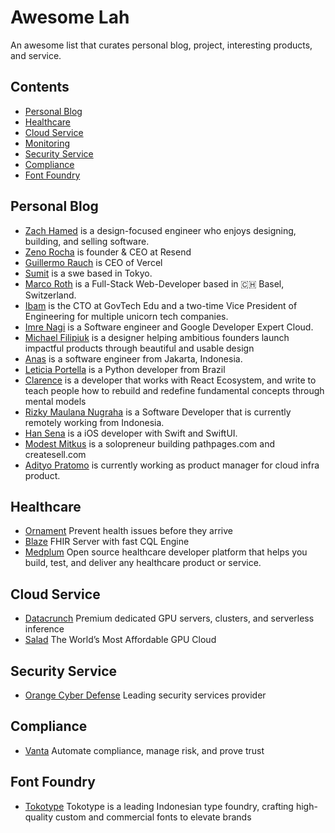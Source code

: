 # Awesome Lah
An awesome list that curates personal blog, project, interesting products, and service.

## Contents
- [Personal Blog](#personal-blog)
- [Healthcare](#healthcare)
- [Cloud Service](#cloud-service)
- [Monitoring](#monitoring)
- [Security Service](#security-service)
- [Compliance](#compliance)
- [Font Foundry](#font-foundry)

## Personal Blog
- [Zach Hamed](https://zmh.org/) is a design-focused engineer who enjoys designing, building, and selling software.
- [Zeno Rocha](https://zenorocha.com/) is founder & CEO at Resend
- [Guillermo Rauch](https://rauchg.com/) is CEO of Vercel
- [Sumit](https://www.sumit.ml/) is a swe based in Tokyo.
- [Marco Roth](https://marcoroth.dev/) is a Full-Stack Web-Developer based in 🇨🇭 Basel, Switzerland.
- [Ibam](https://ibam.id/) is the CTO at GovTech Edu and a two-time Vice President of Engineering for multiple unicorn tech companies.
- [Imre Nagi](https://imrenagi.com/#google_vignette) is a Software engineer and Google Developer Expert Cloud.
- [Michael Filipiuk](https://michaeldesigns.co/) is a designer helping ambitious founders launch impactful products through beautiful and usable design
- [Anas](https://www.jurnalanas.com/) is a software engineer from Jakarta, Indonesia.
- [Leticia Portella](https://leportella.com/) is a Python developer from Brazil
- [Clarence](https://theodorusclarence.com/) is a developer that works with React Ecosystem, and write to teach people how to rebuild and redefine fundamental concepts through mental models
- [Rizky Maulana Nugraha](https://maulana.id/) is a Software Developer that is currently remotely working from Indonesia.
- [Han Sena](https://www.hidayatabisena.com/) is a iOS developer with Swift and SwiftUI.
- [Modest Mitkus](https://www.modestmitkus.com/) is a solopreneur building pathpages.com and createsell.com
- [Adityo Pratomo](https://adityop.medium.com/) is currently working as product manager for cloud infra product.

## Healthcare
- [Ornament](https://ornament.health/) Prevent health issues before they arrive
- [Blaze](https://samply.github.io/blaze/) FHIR Server with fast CQL Engine
- [Medplum](https://www.medplum.com/) Open source healthcare developer platform that helps you build, test, and deliver any healthcare product or service.

## Cloud Service
- [Datacrunch](https://datacrunch.io/) Premium dedicated GPU servers, clusters, and serverless inference
- [Salad](https://salad.com/) The World’s Most Affordable GPU Cloud

## Security Service
- [Orange Cyber Defense](https://www.orangecyberdefense.com/) Leading security services provider

## Compliance
- [Vanta](https://www.vanta.com/) Automate compliance, manage risk, and prove trust

## Font Foundry
- [Tokotype](https://www.tokotype.com/) Tokotype is a leading Indonesian type foundry, crafting high-quality custom and commercial fonts to elevate brands
